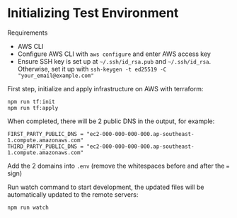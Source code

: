 # Initializing Test Environment

Requirements

* AWS CLI
* Configure AWS CLI with `aws configure` and enter AWS access key
* Ensure SSH key is set up at `~/.ssh/id_rsa.pub` and `~/.ssh/id_rsa`. Otherwise, set it up with `ssh-keygen -t ed25519 -C "your_email@example.com"`

First step, initialize and apply infrastructure on AWS with terraform:

```
npm run tf:init
npm run tf:apply
```

When completed, there will be 2 public DNS in the output, for example:

```
FIRST_PARTY_PUBLIC_DNS = "ec2-000-000-000-000.ap-southeast-1.compute.amazonaws.com"
THIRD_PARTY_PUBLIC_DNS = "ec2-000-000-000-000.ap-southeast-1.compute.amazonaws.com"
```

Add the 2 domains into `.env` (remove the whitespaces before and after the `=` sign)

Run watch command to start development, the updated files will be automatically updated to the remote servers:

```
npm run watch
```
